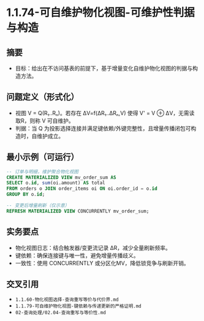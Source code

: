﻿# 1.1.74-可自维护物化视图-可维护性判据与构造

## 摘要

- 目标：给出在不访问基表的前提下，基于增量变化自维护物化视图的判据与构造方法。

## 问题定义（形式化）

- 视图 V = Q(R₁..Rₙ)。若存在 ΔV=f(ΔR₁..ΔRₙ,V) 使得 V' = V ⊕ ΔV，无需读取R，则称 V 可自维护。
- 判据：当 Q 为投影选择连接并满足键依赖/外键完整性，且增量传播闭包可构造时，自维护成立。

## 最小示例（可运行）

```sql
-- 订单与明细，维护聚合物化视图
CREATE MATERIALIZED VIEW mv_order_sum AS
SELECT o.id, sum(oi.amount) AS total
FROM orders o JOIN order_items oi ON oi.order_id = o.id
GROUP BY o.id;

-- 变更后增量刷新（仅示意）
REFRESH MATERIALIZED VIEW CONCURRENTLY mv_order_sum;
```

## 实务要点

- 物化视图日志：结合触发器/变更流记录 ΔR，减少全量刷新频率。
- 键依赖：确保连接键与唯一性，避免增量传播歧义。
- 一致性：使用 CONCURRENTLY 或分区化MV，降低锁竞争与刷新开销。

## 交叉引用

- `1.1.60-物化视图选择-查询重写等价与代价界.md`
- `1.1.79-可自维护物化视图-键依赖与传递更新的严格证明.md`
- `02-查询处理/02.04-查询重写与等价性.md`
